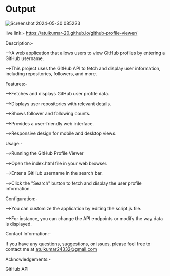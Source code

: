 # Output 

![Screenshot 2024-05-30 085223](https://github.com/atulkumar-20/github-profile-viewer/assets/170754927/424683e8-6cd7-4791-9da3-d14ba3803e41)

live link:-  https://atulkumar-20.github.io/github-profile-viewer/

Description:-

-->A web application that allows users to view GitHub profiles by entering a GitHub username. 

-->This project uses the GitHub API to fetch and display user information, including repositories, followers, and more.

Features:-

-->Fetches and displays GitHub user profile data.

-->Displays user repositories with relevant details.

-->Shows follower and following counts.

-->Provides a user-friendly web interface.

-->Responsive design for mobile and desktop views.


Usage:-

-->Running the GitHub Profile Viewer

-->Open the index.html file in your web browser.

-->Enter a GitHub username in the search bar.

-->Click the "Search" button to fetch and display the user profile information.


Configuration:-

-->You can customize the application by editing the script.js file. 

-->For instance, you can change the API endpoints or modify the way data is displayed.

Contact Information:-

If you have any questions, suggestions, or issues, please feel free to contact me at atulkumar24332@gmail.com

Acknowledgements:-

GitHub API






